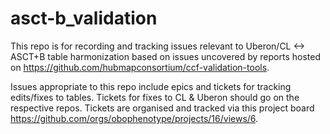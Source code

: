 # asct-b_validation

This repo is for recording and tracking issues relevant to Uberon/CL <-> ASCT+B table harmonization based on issues uncovered by reports hosted on  https://github.com/hubmapconsortium/ccf-validation-tools.


Issues appropriate to this repo include epics and tickets for tracking edits/fixes to tables.  Tickets for fixes to CL & Uberon should go on the respective repos.  Tickets are organised and tracked via this project board https://github.com/orgs/obophenotype/projects/16/views/6.
